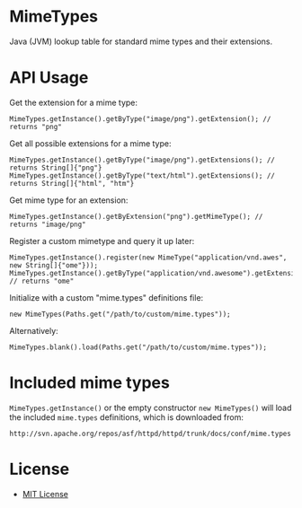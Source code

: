 # MimeTypes

Java (JVM) lookup table for standard mime types and their extensions.

# API Usage

Get the extension for a mime type:

    MimeTypes.getInstance().getByType("image/png").getExtension(); // returns "png"

Get all possible extensions for a mime type:

    MimeTypes.getInstance().getByType("image/png").getExtensions(); // returns String[]{"png"}
    MimeTypes.getInstance().getByType("text/html").getExtensions(); // returns String[]{"html", "htm"}

Get mime type for an extension:

    MimeTypes.getInstance().getByExtension("png").getMimeType(); // returns "image/png"

Register a custom mimetype and query it up later:

    MimeTypes.getInstance().register(new MimeType("application/vnd.awes", new String[]{"ome"}));
    MimeTypes.getInstance().getByType("application/vnd.awesome").getExtension(); // returns "ome"

Initialize with a custom "mime.types" definitions file:

    new MimeTypes(Paths.get("/path/to/custom/mime.types"));

Alternatively:

    MimeTypes.blank().load(Paths.get("/path/to/custom/mime.types"));

# Included mime types

`MimeTypes.getInstance()` or the empty constructor `new MimeTypes()` will load
the included `mime.types` definitions, which is downloaded from:

    http://svn.apache.org/repos/asf/httpd/httpd/trunk/docs/conf/mime.types

# License

* [MIT License](http://www.opensource.org/licenses/mit-license.php)

